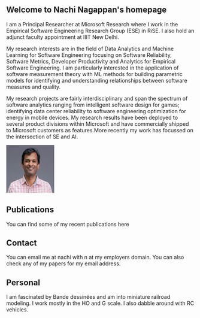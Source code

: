 ## Welcome to Nachi Nagappan's homepage

I am a Principal Researcher at Microsoft Research where I work in the Empirical Software Engineering Research Group (ESE) in RiSE. I also hold an adjunct faculty appointment at IIIT New Delhi.

My research interests are in the field of Data Analytics and Machine Learning for Software Engineering focusing on Software Reliability, Software Metrics, Developer Productivity and Analytics for Empirical Software Engineering. I am particularly interested in the application of software measurement theory with ML methods for building parametric models for identifying and understanding relationships between software measures and quality.

My research projects are fairly interdisciplinary and span the spectrum of software analytics ranging from intelligent software design for games; identifying data center reliability to software engineering optimization for energy in mobile devices. My research results have been deployed to several product divisions within Microsoft and have commercially shipped to Microsoft customers as features.More recently my work has focussed on the intersection of SE and AI. 

<img src="GitHub-profile.jpg" alt="Nachi" style="width:128px;height:128px;">

## Publications

You can find some of my recent publications here 

## Contact

You can email me at nachi with n at my employers domain. You can also check any of my papers for my email address.

## Personal

I am fascinated by Bande dessinées and am into miniature railroad modeling. I work mostly in the HO and G scale. I also dabble around with RC vehicles.




